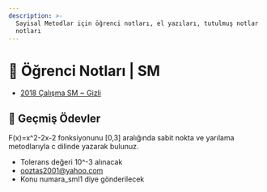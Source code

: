 ```yaml
---
description: >-
  Sayisal Metodlar için öğrenci notları, el yazıları, tutulmuş notlar
  notları
---
```


# 📕 Öğrenci Notları \| SM

<!--YPackage.YGitbookIntegration-tarafından-otomatik-oluşturulmuştur-->

- [2018 Çalışma SM ~ Gizli](2018%20%C3%87al%C4%B1%C5%9Fma%20SM%20~%20Gizli.pdf)

<!--YPackage.YGitbookIntegration-tarafından-otomatik-oluşturulmuştur-->

## 📅 Geçmiş Ödevler

F(x)=x^2-2x-2 fonksiyonunu [0,3] aralığında sabit nokta ve yarılama metodlarıyla c dilinde yazarak bulunuz.

- Tolerans değeri 10^-3 alınacak
- ooztas2001@yahoo.com
- Konu numara_sml1 diye gönderilecek
